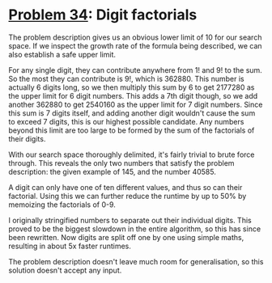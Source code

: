 # [Problem 34](https://projecteuler.net/problem=34): Digit factorials

The problem description gives us an obvious lower limit of 10 for our search space.
If we inspect the growth rate of the formula being described, we can also establish a safe upper limit.

For any single digit, they can contribute anywhere from 1! and 9! to the sum.
So the most they can contribute is 9!, which is 362880.
This number is actually 6 digits long, so we then multiply this sum by 6 to get 2177280 as the upper limit for 6 digit numbers.
This adds a 7th digit though, so we add another 362880 to get 2540160 as the upper limit for 7 digit numbers.
Since this sum is 7 digits itself, and adding another digit wouldn't cause the sum to exceed 7 digits, this is our highest possible candidate.
Any numbers beyond this limit are too large to be formed by the sum of the factorials of their digits.

With our search space thoroughly delimited, it's fairly trivial to brute force through.
This reveals the only two numbers that satisfy the problem description: the given example of 145, and the number 40585.

A digit can only have one of ten different values, and thus so can their factorial.
Using this we can further reduce the runtime by up to 50% by memoizing the factorials of 0-9.

I originally stringified numbers to separate out their individual digits.
This proved to be the biggest slowdown in the entire algorithm, so this has since been rewritten.
Now digits are split off one by one using simple maths, resulting in about 5x faster runtimes.

The problem description doesn't leave much room for generalisation, so this solution doesn't accept any input.
